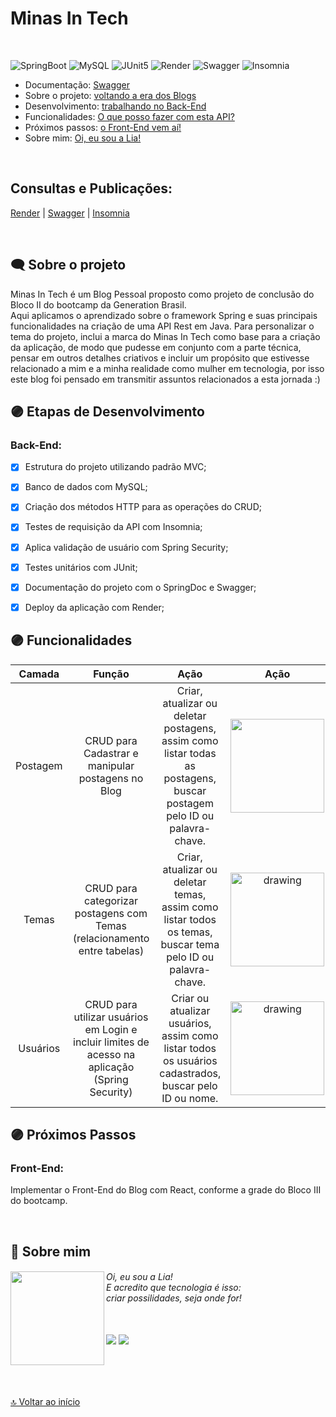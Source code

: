 # Minas In Tech
<br> 

![SpringBoot](https://img.shields.io/badge/Spring_Boot-F2F4F9?style=for-the-badge&logo=spring-boot)
![MySQL](https://img.shields.io/badge/MySQL-005C84?style=for-the-badge&logo=mysql&logoColor=white)
![JUnit5](https://img.shields.io/badge/Junit5-25A162?style=for-the-badge&logo=junit5&logoColor=white)
![Render](https://img.shields.io/badge/Render-46E3B7?style=for-the-badge&logo=render&logoColor=white)
![Swagger](https://img.shields.io/badge/Swagger-85EA2D?style=for-the-badge&logo=Swagger&logoColor=white)
![Insomnia](https://img.shields.io/badge/Insomnia-5849be?style=for-the-badge&logo=Insomnia&logoColor=white)

<div id='inicio'/> 



* Documentação: [Swagger](#publicacao)
* Sobre o projeto: [voltando a era dos Blogs](#sobre-projeto)
* Desenvolvimento: [trabalhando no Back-End](#desenvolvimento)
* Funcionalidades: [O que posso fazer com esta API?](#funcionalidades)
* Próximos passos: [o Front-End vem aí!](#proximos-passos)
* Sobre mim: [Oi, eu sou a Lia!](#sobre-mim)

<br> 

<div id='publicacao'/> 

## Consultas e Publicações:

[Render](minas-in-tech.onrender.com) | [Swagger](minas-in-tech.onrender.com) | [Insomnia](minas-in-tech.onrender.com)

<br>
<div id='sobre-projeto'/> 

##  🗨 Sobre o projeto ##

<p>
Minas In Tech é um Blog Pessoal proposto como projeto de conclusão do Bloco II do bootcamp da Generation Brasil.
<br>Aqui aplicamos o aprendizado sobre o framework Spring e suas principais funcionalidades na criação de uma API Rest em Java.
Para personalizar o tema do projeto, inclui a marca do Minas In Tech como base para a criação da aplicação, de modo que pudesse em conjunto com a parte técnica, pensar em outros detalhes criativos e incluir um propósito que estivesse relacionado a mim e a minha realidade como mulher em tecnologia, por isso este blog foi pensado em transmitir assuntos relacionados a esta jornada :) 
</p>

<div id='desenvolvimento'/> 

##  🟣 Etapas de Desenvolvimento ##
### Back-End:

- [x] Estrutura do projeto utilizando padrão MVC;
- [x] Banco de dados com MySQL;
- [x] Criação dos métodos HTTP para as operações do CRUD;
- [x] Testes de requisição da API com Insomnia;
- [x] Aplica validação de usuário com Spring Security;
- [x] Testes unitários com JUnit;
- [x] Documentação do projeto com o SpringDoc e Swagger;
- [x] Deploy da aplicação com Render;


<div id='funcionalidades'/> 

## 🟣 Funcionalidades


| Camada |                Função              |             Ação               |    Ação   |
| :---: | :---------------------------------: | :------------------------------------------: |:------------------------------------------:|
|  Postagem |    CRUD para Cadastrar e manipular postagens no Blog      |       Criar, atualizar ou deletar postagens, assim como listar todas as postagens, buscar postagem pelo ID ou palavra-chave.     |<img src="https://media.tenor.com/Gl7uJ6sAIK0AAAAM/darcey-spongebob.gif" width="150"/> |
|  Temas  |   CRUD para categorizar postagens com Temas (relacionamento entre tabelas)  |     Criar, atualizar ou deletar temas, assim como listar todos os temas, buscar tema pelo ID ou palavra-chave.    |<img src="https://media.giphy.com/media/v1.Y2lkPTc5MGI3NjExMDg1NWY4ZWVjZmM5OTIwN2M1MmRjNWYzMzBkYTI0YmI4MzgyNjUyOCZjdD1n/OfXKySrn0Ej4s/giphy.gif" alt="drawing" width="150"/> |
| Usuários  |   CRUD para utilizar usuários em Login e incluir limites de acesso na aplicação (Spring Security) |     Criar ou atualizar usuários, assim como listar todos os usuários cadastrados, buscar pelo ID ou nome.  | <img src="https://media.giphy.com/media/v1.Y2lkPTc5MGI3NjExZGJiNTA0MjZmNzNhMDAwYmI3MGJjY2EwNGYwZDNhYTNhYzdkYWU3YyZjdD1n/WoWm8YzFQJg5i/giphy.gif" alt="drawing" width="150"/>| 


<div id='proximos-passos'/> 

##  🟣 Próximos Passos ##
### Front-End:
Implementar o Front-End do Blog com React, conforme a grade do Bloco III do bootcamp.

<br>

<div id='sobre-mim'/> 

##  🖤 Sobre mim ##

<div>
<h6> <img align="left" src="https://avatars.githubusercontent.com/u/97362216?v=4" width="150"/> Oi, eu sou a Lia! <br> E acredito que tecnologia é isso: <br> criar possilidades, seja onde for! </h6>
 <div align="left">
 <br>
  <a href="https://www.linkedin.com/in/lialaurindo/" target="_blank"><img src="https://img.shields.io/badge/LinkedIn-000000?style=for-the-badge&logo=linkedin&logoColor=white" target="_blank"></a>
  <a href="mailto:liamaralaurindo@gmail.com" target="_blank"><img src="https://img.shields.io/badge/Gmail-000000?style=for-the-badge&logo=gmail&logoColor=white" target="_blank"></a>
</div>
</div>

<br>
<br>
<br>

##
<div>

[🔝 Voltar ao início](#inicio)

</div>
